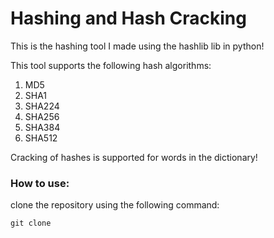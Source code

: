 # Hashing and Hash Cracking

This is the hashing tool I made using the hashlib lib in python!

This tool supports the following hash algorithms:

1. MD5
2. SHA1
3. SHA224
4. SHA256
5. SHA384
6. SHA512

Cracking of hashes is supported for words in the dictionary!

### How to use:

clone the repository using the following command:
    
    git clone 
